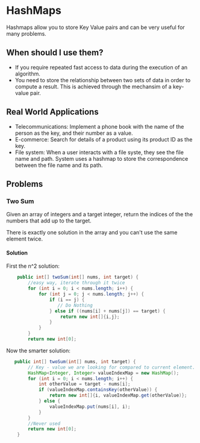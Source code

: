 # HashMaps
Hashmaps allow you to store Key Value pairs and can be very useful for many
problems. 

## When should I use them?
* If you require repeated fast access to data during the execution of an
algorithm.
* You need to store the relationship between two sets of data in order to
  compute a result. This is achieved through the mechansim of a key-value pair. 

## Real World Applications
* Telecommunications: Implement a phone book with the name of the person as the
  key, and their number as a value. 
* E-commerce: Search for details of a product using its product ID as the key. 
* File system: When a user interacts with a file syste, they see the file name
  and path. System uses a hashmap to store the correspondence between the file
  name and its path. 

## Problems
### Two Sum
Given an array of integers and a target integer, return the indices of the
the numbers that add up to the target. 

There is exactly one solution in the array and you can't use the same element
twice.

#### Solution
First the n^2 solution: 

```java
    public int[] twoSum(int[] nums, int target) {
        //easy way, iterate through it twice
        for (int i = 0; i < nums.length; i++) {
            for (int j = 0; j < nums.length; j++) {
                if (i == j) {
                   // Do Nothing 
                } else if ((nums[i] + nums[j]) == target) {
                    return new int[]{i,j};
                }
            }
        }    
        return new int[0];
```

Now the smarter solution: 
```java
   public int[] twoSum(int[] nums, int target) {
        // Key - value we are looking for compared to current element.    
        HashMap<Integer, Integer> valueIndexMap = new HashMap();
        for (int i = 0; i < nums.length; i++) {
            int otherValue = target - nums[i];
            if (valueIndexMap.containsKey(otherValue)) {
                return new int[]{i, valueIndexMap.get(otherValue)};
            } else {
                valueIndexMap.put(nums[i], i);
            }
        }
        //Never used
        return new int[0];
    }
```

